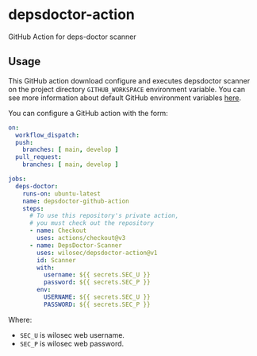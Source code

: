 # depsdoctor-action
GitHub Action for deps-doctor scanner

## Usage

This GitHub action download configure and executes depsdoctor scanner on the project directory `GITHUB_WORKSPACE` environment variable. You can see more information about default GitHub environment variables [here](https://docs.github.com/en/actions/learn-github-actions/environment-variables#default-environment-variables).

You can configure a GitHub action with the form:
```yaml
on:
  workflow_dispatch:
  push:
    branches: [ main, develop ]
  pull_request:
    branches: [ main, develop ]

jobs:
  deps-doctor:
    runs-on: ubuntu-latest
    name: depsdoctor-github-action
    steps:
      # To use this repository's private action,
      # you must check out the repository
      - name: Checkout
        uses: actions/checkout@v3
      - name: DepsDoctor-Scanner
        uses: wilosec/depsdoctor-action@v1
        id: Scanner
        with:
          username: ${{ secrets.SEC_U }}
          password: ${{ secrets.SEC_P }}
        env:
          USERNAME: ${{ secrets.SEC_U }}
          PASSWORD: ${{ secrets.SEC_P }}
```

Where: 
- `SEC_U` is wilosec web username.
- `SEC_P` is wilosec web password.



